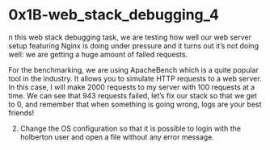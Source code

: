 # 0x1B-web_stack_debugging_4

n this web stack debugging task, we are testing how well our web server setup featuring Nginx is doing under pressure and it turns out it’s not doing well: we are getting a huge amount of failed requests.

For the benchmarking, we are using ApacheBench which is a quite popular tool in the industry. It allows you to simulate HTTP requests to a web server. In this case, I will make 2000 requests to my server with 100 requests at a time. We can see that 943 requests failed, let’s fix our stack so that we get to 0, and remember that when something is going wrong, logs are your best friends!



2.   Change the OS configuration so that it is possible to login with the holberton user and open a file without any error message.
